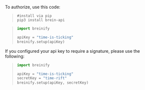 To authorize, use this code:

> ```shell
> #install via pip
> pip3 install brein-api
> ```

> ```python
> import breinify
>
> apiKey = "time-is-ticking"
> breinify.setup(apiKey)
> ```

If you configured your api key to require a signature, please use the following:

> ```python
> import breinify
>
> apiKey = "time-is-ticking"
> secretKey = "time-rift"
> breinify.setup(apiKey, secretKey)
> ```
